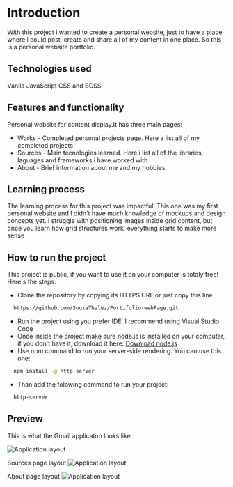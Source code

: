 # Introduction

With this project i wanted to create a personal website, just to have a place where i could post, create and share all of my content in one place. 
So this is a personal website portfolio.

## Technologies used

Vanila JavaScript CSS and SCSS.

## Features and functionality 

Personal website for content display.It has three main pages:
* Works - Completed personal projects page. Here a list all of my completed projects
* Sources - Main tecnologies learned. Here i list all of the libraries, laguages and frameworks i have worked with.
* About - Brief information about me and my hobbies.

## Learning process 

The learning process for this project was impactful! This one was my first personal website and I didn't have much knowledge of mockups and design concepts yet. 
I struggle with positioning images inside grid content, but once you learn how grid structures work, everything starts to make more sense 

## How to run the project 

This project is public, if you want to use it on your computer is totaly free!
Here's the steps: 
* Clone the repository by copying its HTTPS URL or just copy this line
```bash
  https://github.com/SouzaThalez/Portifolio-webPage.git
```
* Run the project using you prefer IDE. I recommend using Visual Studio Code
* Once inside the project make sure node.js is installed on your computer, if you don't have it, download it here: [Download node.js](https://nodejs.org/en/download)
* Use npm command to run your server-side rendering. You can use this one:
```bash
  npm install -g http-server
```
* Than add the folowing command to run your project:
```bash
  http-server
```
 ## Preview
 This is what the Gmail applicaton looks like

![Application layout](images/pimg1.png)

Sources page layout
![Application layout](images/pimg2.png)

About page layout
![Application layout](images/pimg3.png)

